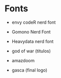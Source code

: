 # Fonts

- envy codeR nerd font
 
- Gomono Nerd Font

- Heavydata nerd font

- god of war (titulos)

- amazdoom

- gasca (final logo)

